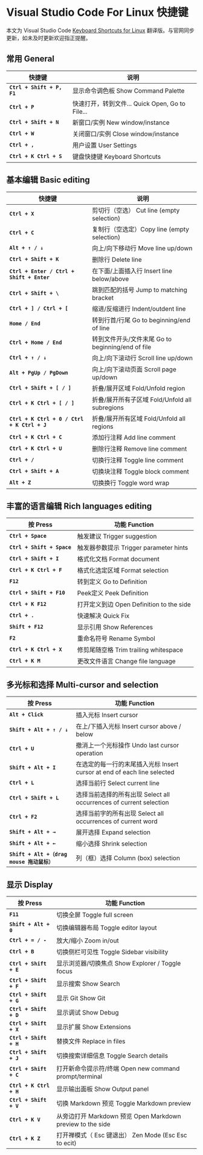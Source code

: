 # Visual Studio Code For Linux 快捷键

本文为 Visual Studio Code [Keyboard Shortcuts for Linux](https://code.visualstudio.com/shortcuts/keyboard-shortcuts-linux.pdf) 翻译版。与官网同步更新，如未及时更新欢迎指正提醒。

## 常用 General

| 快捷键 | 说明 |
| --- | --- |
| **`Ctrl + Shift + P, F1`** | 显示命令调色板 Show Command Palette |
| **`Ctrl + P`** | 快速打开，转到文件... Quick Open, Go to File... |
| **`Ctrl + Shift + N`** | 新窗口/实例 New window/instance |
| **`Ctrl + W`** | 关闭窗口/实例 Close window/instance |
| **`Ctrl + ,`** | 用户设置 User Settings |
| **`Ctrl + K Ctrl + S`** | 键盘快捷键 Keyboard Shortcuts |

## 基本编辑 Basic editing

| 快捷键 | 说明 |
| --- | --- |
| **`Ctrl + X`** | 剪切行（空选） Cut line (empty selection) |
| **`Ctrl + C`** | 复制行（空选定）Copy line (empty selection) |
| **`Alt + ↑ / ↓`** | 向上/向下移动行 Move line up/down |
| **`Ctrl + Shift + K`** | 删除行 Delete line |
| **`Ctrl + Enter / Ctrl + Shift + Enter`** | 在下面/上面插入行 Insert line below/above |
| **`Ctrl + Shift + \`** | 跳到匹配的括号 Jump to matching bracket |
| **`Ctrl + ] / Ctrl + [`** | 缩进/反缩进行 Indent/outdent line |
| **`Home / End`** | 转到行首/行尾 Go to beginning/end of line |
| **`Ctrl + Home / End`** | 转到文件开头/文件末尾 Go to beginning/end of file |
| **`Ctrl + ↑ / ↓`** | 向上/向下滚动行 Scroll line up/down |
| **`Alt + PgUp / PgDown`** | 向上/向下滚动页面 Scroll page up/down |
| **`Ctrl + Shift + [ / ]`** | 折叠/展开区域 Fold/Unfold region |
| **`Ctrl + K Ctrl + [ / ]`** | 折叠/展开所有子区域 Fold/Unfold all subregions |
| **`Ctrl + K Ctrl + 0 / Ctrl + K Ctrl + J`** | 折叠/展开所有区域 Fold/Unfold all regions |
| **`Ctrl + K Ctrl + C`** | 添加行注释 Add line comment |
| **`Ctrl + K Ctrl + U`** | 删除行注释 Remove line comment |
| **`Ctrl + /`** | 切换行注释 Toggle line comment |
| **`Ctrl + Shift + A`** | 切换块注释 Toggle block comment |
| **`Alt + Z`** | 切换换行 Toggle word wrap |

## 丰富的语言编辑 Rich languages editing

| 按 Press | 功能 Function
| --- | --- |
| **`Ctrl + Space`** | 触发建议 Trigger suggestion |
| **`Ctrl + Shift + Space`** | 触发器参数提示 Trigger parameter hints |
| **`Ctrl + Shift + I`** | 格式化文档 Format document |
| **`Ctrl + K Ctrl + F`** | 格式化选定区域 Format selection |
| **`F12`** | 转到定义 Go to Definition |
| **`Ctrl + Shift + F10`** | Peek定义 Peek Definition |
| **`Ctrl + K F12`** | 打开定义到边 Open Definition to the side |
| **`Ctrl + .`** | 快速解决 Quick Fix |
| **`Shift + F12`** | 显示引用 Show References |
| **`F2`** | 重命名符号 Rename Symbol |
| **`Ctrl + K Ctrl + X`** | 修剪尾随空格 Trim trailing whitespace |
| **`Ctrl + K M`** | 更改文件语言 Change file language |

## 多光标和选择 Multi-cursor and selection

| 按 Press | 功能 Function |
| --- | --- |
| **`Alt + Click`** | 插入光标 Insert cursor |
| **`Shift + Alt + ↑ / ↓`** | 在上/下插入光标 Insert cursor above / below |
| **`Ctrl + U`** | 撤消上一个光标操作 Undo last cursor operation |
| **`Shift + Alt + I`** | 在选定的每一行的末尾插入光标 Insert cursor at end of each line selected |
| **`Ctrl + L`** | 选择当前行 Select current line |
| **`Ctrl + Shift + L`** | 选择当前选择的所有出现 Select all occurrences of current selection |
| **`Ctrl + F2`** | 选择当前字的所有出现 Select all occurrences of current word |
| **`Shift + Alt + →`** | 展开选择 Expand selection |
| **`Shift + Alt + ←`** | 缩小选择 Shrink selection |
| **`Shift + Alt +（drag mouse 拖动鼠标）`** | 列（框）选择 Column (box) selection |

## 显示 Display

| 按 Press | 功能 Function |
| --- | --- |
| **`F11`** | 切换全屏 Toggle full screen |
| **`Shift + Alt + 0`** | 切换编辑器布局 Toggle editor layout |
| **`Ctrl + = / -`** | 放大/缩小 Zoom in/out |
| **`Ctrl + B`** | 切换侧栏可见性 Toggle Sidebar visibility |
| **`Ctrl + Shift + E`** | 显示浏览器/切换焦点 Show Explorer / Toggle focus |
| **`Ctrl + Shift + F`** | 显示搜索 Show Search |
| **`Ctrl + Shift + G`** | 显示 Git Show Git |
| **`Ctrl + Shift + D`** | 显示调试 Show Debug |
| **`Ctrl + Shift + X`** | 显示扩展 Show Extensions |
| **`Ctrl + Shift + H`** | 替换文件 Replace in files |
| **`Ctrl + Shift + J`** | 切换搜索详细信息 Toggle Search details |
| **`Ctrl + Shift + C`** | 打开新命令提示符/终端 Open new command prompt/terminal |
| **`Ctrl + K Ctrl + H`** | 显示输出面板 Show Output panel |
| **`Ctrl + Shift + V`** | 切换 Markdown 预览 Toggle Markdown preview |
| **`Ctrl + K V`** | 从旁边打开 Markdown 预览 Open Markdown preview to the side |
| **`Ctrl + K Z`** | 打开禅模式（ Esc 键退出） Zen Mode (Esc Esc to ecit) |
